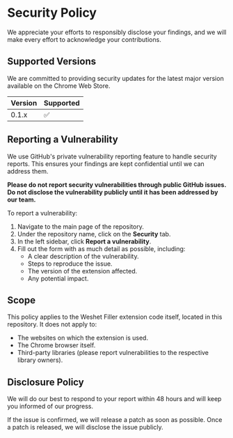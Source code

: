 # Security Policy

We appreciate your efforts to responsibly disclose your findings, and we will make every effort to acknowledge your contributions.

## Supported Versions

We are committed to providing security updates for the latest major version available on the Chrome Web Store.

| Version | Supported          |
| ------- | ------------------ |
| 0.1.x   | :white_check_mark: |

## Reporting a Vulnerability

We use GitHub's private vulnerability reporting feature to handle security reports. This ensures your findings are kept confidential until we can address them.

**Please do not report security vulnerabilities through public GitHub issues.**
**Do not disclose the vulnerability publicly until it has been addressed by our team.**

To report a vulnerability:

1.  Navigate to the main page of the repository.
2.  Under the repository name, click on the **Security** tab.
3.  In the left sidebar, click **Report a vulnerability**.
4.  Fill out the form with as much detail as possible, including:
    -   A clear description of the vulnerability.
    -   Steps to reproduce the issue.
    -   The version of the extension affected.
    -   Any potential impact.

## Scope
This policy applies to the Weshet Filler extension code itself, located in this repository. It does not apply to:

-   The websites on which the extension is used.
-   The Chrome browser itself.
-   Third-party libraries (please report vulnerabilities to the respective library owners).

## Disclosure Policy
We will do our best to respond to your report within 48 hours and will keep you informed of our progress.

If the issue is confirmed, we will release a patch as soon as possible. Once a patch is released, we will disclose the issue publicly.